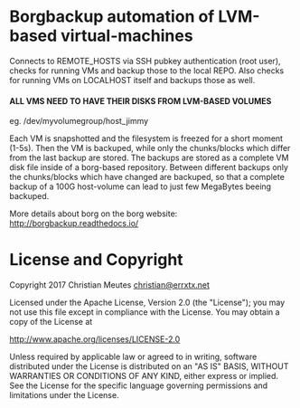 # Borgbackup automation of LVM-based virtual-machines

Connects to REMOTE_HOSTS via SSH pubkey authentication (root user), 
checks for running VMs and backup those to the local REPO. Also checks for
running VMs on LOCALHOST itself and backups those as well.

#### ALL VMS NEED TO HAVE THEIR DISKS FROM LVM-BASED VOLUMES
eg. /dev/myvolumegroup/host_jimmy

Each VM is snapshotted and the filesystem is freezed for a short moment (1-5s).
Then the VM is backuped, while only the chunks/blocks which differ from the last
backup are stored. The backups are stored as a complete VM disk file inside of
a borg-based repository. Between different backups only the chunks/blocks which
have changed are backuped, so that a complete backup of a 100G host-volume can
lead to just few MegaBytes beeing backuped.
 
More details about borg on the borg website: http://borgbackup.readthedocs.io/


# License and Copyright

Copyright 2017 Christian Meutes <christian@errxtx.net>


Licensed under the Apache License, Version 2.0 (the "License");
you may not use this file except in compliance with the License.
You may obtain a copy of the License at

  http://www.apache.org/licenses/LICENSE-2.0

Unless required by applicable law or agreed to in writing, software
distributed under the License is distributed on an "AS IS" BASIS,
WITHOUT WARRANTIES OR CONDITIONS OF ANY KIND, either express or implied.
See the License for the specific language governing permissions and
limitations under the License.

